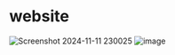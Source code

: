 # website
![Screenshot 2024-11-11 230025](https://github.com/user-attachments/assets/ae30724e-9fbf-462f-b1f2-792aba03ae52)
![image](https://github.com/user-attachments/assets/e3c1dc47-82ff-4c39-bd50-68b47e30e612)
